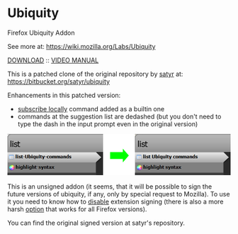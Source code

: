 # Ubiquity

Firefox Ubiquity Addon

See more at: https://wiki.mozilla.org/Labs/Ubiquity

[DOWNLOAD](ubiquity-0.6.5g.xpi?raw=true) :: [VIDEO MANUAL]()

This is a patched clone of the original repository by [satyr](http://profile.hatena.ne.jp/murky-satyr/) at: https://bitbucket.org/satyr/ubiquity

Enhancements in this patched version: 

* [subscribe locally](http://d.hatena.ne.jp/murky-satyr/20090308/subscribe_locally) command added as a builtin one
* commands at the suggestion list are dedashed (but you don't need to type the dash in the input prompt even in the original version)

![](dedashed.png?raw=true)

This is an unsigned addon (it seems, that it will be possible to sign the future versions of ubiquity, if any, only by special request to Mozilla).
To use it you need to know how to [disable](https://wiki.mozilla.org/Add-ons/Extension_Signing#FAQ) extension signing (there is also a more harsh 
[option](https://github.com/5digits/dactyl/wiki/Disable-extension-signing-requirement-in-Firefox-49-or-later) that works for all Firefox versions).

You can find the original signed version at satyr's repository.